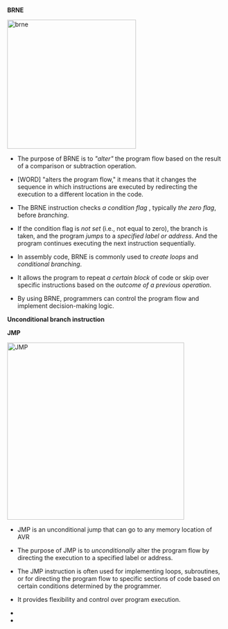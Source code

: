 **BRNE**

<img width="297" alt="brne" src="https://github.com/PeerawatAltoTechCourse/Microprocessor/assets/132571902/b3504682-c8c7-4bef-a2c5-5b03664c130c">


- The purpose of BRNE is to *"alter"* the program flow based on the result of a comparison or subtraction operation.

- [WORD] "alters the program flow," it means that it changes the sequence in which instructions are executed by redirecting the execution to a different location in the code.

- The BRNE instruction checks *a condition flag* , typically *the zero flag*, before *branching*.

-  If the condition flag is *not set* (i.e., not equal to zero), the branch is taken, and the program *jumps* to a *specified label or address*.
   And the program continues executing the next instruction sequentially.

- In assembly code, BRNE is commonly used to *create loops* and *conditional branching*.

- It allows the program to repeat *a certain block* of code or skip over specific instructions based on the *outcome of a previous operation*.

- By using BRNE, programmers can control the program flow and implement decision-making logic.

**Unconditional branch instruction**


**JMP**

<img width="408" alt="JMP" src="https://github.com/PeerawatAltoTechCourse/Microprocessor/assets/132571902/62701861-ad12-4fe9-979e-07bac356bdab">


- JMP is an unconditional jump that can go to any memory location of AVR

- The purpose of JMP is to *unconditionally* alter the program flow by directing the execution to a specified label or address.

- The JMP instruction is often used for implementing loops, subroutines, or for directing the program flow to specific sections of code based on certain conditions determined by the programmer.

- It provides flexibility and control over program execution.

- 

- 
